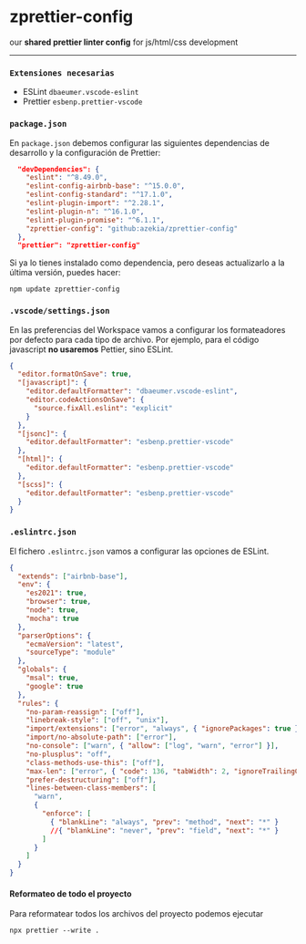 # zprettier-config
our **shared prettier linter config** for js/html/css development

---
### `Extensiones necesarias`
- ESLint `dbaeumer.vscode-eslint`
- Prettier `esbenp.prettier-vscode` 



### `package.json`
En `package.json` debemos configurar las siguientes dependencias de desarrollo y la configuración de Prettier:

```json
  "devDependencies": {
    "eslint": "^8.49.0",
    "eslint-config-airbnb-base": "^15.0.0",
    "eslint-config-standard": "^17.1.0",
    "eslint-plugin-import": "^2.28.1",
    "eslint-plugin-n": "^16.1.0",
    "eslint-plugin-promise": "^6.1.1",
    "zprettier-config": "github:azekia/zprettier-config"
  },
  "prettier": "zprettier-config"
```

Si ya lo tienes instalado como dependencia, pero deseas actualizarlo a la última versión, puedes hacer:
```
npm update zprettier-config  
```


### `.vscode/settings.json`
En las preferencias del Workspace vamos a configurar los formateadores por defecto para cada tipo de archivo.
Por ejemplo, para el código javascript **no usaremos** Pettier, sino ESLint.

```json
{
  "editor.formatOnSave": true,
  "[javascript]": {
    "editor.defaultFormatter": "dbaeumer.vscode-eslint",
    "editor.codeActionsOnSave": {
      "source.fixAll.eslint": "explicit"
    }
  },
  "[jsonc]": {
    "editor.defaultFormatter": "esbenp.prettier-vscode"
  },
  "[html]": {
    "editor.defaultFormatter": "esbenp.prettier-vscode"
  },
  "[scss]": {
    "editor.defaultFormatter": "esbenp.prettier-vscode"
  }
}

```

### `.eslintrc.json`
El fichero `.eslintrc.json` vamos a configurar las opciones de ESLint.


```json
{
  "extends": ["airbnb-base"],
  "env": {
    "es2021": true,
    "browser": true,
    "node": true,
    "mocha": true
  },
  "parserOptions": {
    "ecmaVersion": "latest",
    "sourceType": "module"
  },
  "globals": {
    "msal": true,
    "google": true
  },
  "rules": {
    "no-param-reassign": ["off"],
    "linebreak-style": ["off", "unix"],
    "import/extensions": ["error", "always", { "ignorePackages": true }],
    "import/no-absolute-path": ["error"],
    "no-console": ["warn", { "allow": ["log", "warn", "error"] }],
    "no-plusplus": "off",
    "class-methods-use-this": ["off"],
    "max-len": ["error", { "code": 136, "tabWidth": 2, "ignoreTrailingComments": true }],
    "prefer-destructuring": ["off"],
    "lines-between-class-members": [
      "warn",
      {
        "enforce": [
          { "blankLine": "always", "prev": "method", "next": "*" }
          //{ "blankLine": "never", "prev": "field", "next": "*" }
        ]
      }
    ]
  }
}
```


#### Reformateo de todo el proyecto
Para reformatear todos los archivos del proyecto podemos ejecutar

```
npx prettier --write .
```




